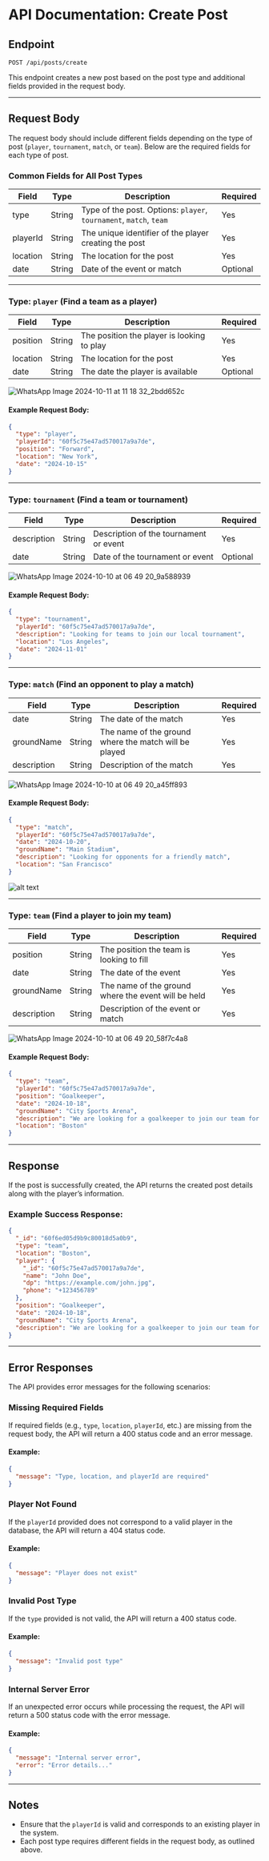 

# API Documentation: Create Post

## Endpoint
`POST /api/posts/create`

This endpoint creates a new post based on the post type and additional fields provided in the request body.

---

## Request Body

The request body should include different fields depending on the type of post (`player`, `tournament`, `match`, or `team`). Below are the required fields for each type of post.

### Common Fields for All Post Types

| Field     | Type   | Description                                     | Required |
|-----------|--------|-------------------------------------------------|----------|
| type      | String | Type of the post. Options: `player`, `tournament`, `match`, `team` | Yes      |
| playerId  | String | The unique identifier of the player creating the post | Yes      |
| location  | String | The location for the post                       | Yes      |
| date      | String | Date of the event or match                      | Optional |

---

### Type: `player` (Find a team as a player)

| Field     | Type   | Description                                     | Required |
|-----------|--------|-------------------------------------------------|----------|
| position  | String | The position the player is looking to play       | Yes      |
| location  | String | The location for the post                       | Yes      |
| date      | String | The date the player is available                | Optional |

![WhatsApp Image 2024-10-11 at 11 18 32_2bdd652c](https://github.com/user-attachments/assets/1495649a-9a4c-40fd-94e3-50bd7dacfaf5)


#### Example Request Body:
```json
{
  "type": "player",
  "playerId": "60f5c75e47ad570017a9a7de",
  "position": "Forward",
  "location": "New York",
  "date": "2024-10-15"
}
```

---

### Type: `tournament` (Find a team or tournament)

| Field       | Type   | Description                                     | Required |
|-------------|--------|-------------------------------------------------|----------|
| description | String | Description of the tournament or event          | Yes      |
| date        | String | Date of the tournament or event                 | Optional |

![WhatsApp Image 2024-10-10 at 06 49 20_9a588939](https://github.com/user-attachments/assets/4f5c4162-b033-45db-af1a-9b1295d395c5)


#### Example Request Body:
```json
{
  "type": "tournament",
  "playerId": "60f5c75e47ad570017a9a7de",
  "description": "Looking for teams to join our local tournament",
  "location": "Los Angeles",
  "date": "2024-11-01"
}
```

---

### Type: `match` (Find an opponent to play a match)

| Field       | Type   | Description                                     | Required |
|-------------|--------|-------------------------------------------------|----------|
| date        | String | The date of the match                           | Yes      |
| groundName  | String | The name of the ground where the match will be played | Yes      |
| description | String | Description of the match                        | Yes      |

![WhatsApp Image 2024-10-10 at 06 49 20_a45ff893](https://github.com/user-attachments/assets/570e275d-907a-4501-9916-969a8ffeb0f6)


#### Example Request Body:
```json
{
  "type": "match",
  "playerId": "60f5c75e47ad570017a9a7de",
  "date": "2024-10-20",
  "groundName": "Main Stadium",
  "description": "Looking for opponents for a friendly match",
  "location": "San Francisco"
}
```
![alt text](<WhatsApp Image 2024-10-10 at 06.49.20_959e2a88.jpg>)

---

### Type: `team` (Find a player to join my team)

| Field       | Type   | Description                                     | Required |
|-------------|--------|-------------------------------------------------|----------|
| position    | String | The position the team is looking to fill        | Yes      |
| date        | String | The date of the event                           | Yes      |
| groundName  | String | The name of the ground where the event will be held | Yes      |
| description | String | Description of the event or match               | Yes      |

![WhatsApp Image 2024-10-10 at 06 49 20_58f7c4a8](https://github.com/user-attachments/assets/76a48d27-555d-41dd-8649-68d98d14871f)


#### Example Request Body:
```json
{
  "type": "team",
  "playerId": "60f5c75e47ad570017a9a7de",
  "position": "Goalkeeper",
  "date": "2024-10-18",
  "groundName": "City Sports Arena",
  "description": "We are looking for a goalkeeper to join our team for a tournament",
  "location": "Boston"
}
```

---



## Response

If the post is successfully created, the API returns the created post details along with the player’s information.

### Example Success Response:
```json
{
  "_id": "60f6ed05d9b9c80018d5a0b9",
  "type": "team",
  "location": "Boston",
  "player": {
    "_id": "60f5c75e47ad570017a9a7de",
    "name": "John Doe",
    "dp": "https://example.com/john.jpg",
    "phone": "+123456789"
  },
  "position": "Goalkeeper",
  "date": "2024-10-18",
  "groundName": "City Sports Arena",
  "description": "We are looking for a goalkeeper to join our team for a tournament"
}
```

---

## Error Responses

The API provides error messages for the following scenarios:

### Missing Required Fields
If required fields (e.g., `type`, `location`, `playerId`, etc.) are missing from the request body, the API will return a 400 status code and an error message.

#### Example:
```json
{
  "message": "Type, location, and playerId are required"
}
```

### Player Not Found
If the `playerId` provided does not correspond to a valid player in the database, the API will return a 404 status code.

#### Example:
```json
{
  "message": "Player does not exist"
}
```

### Invalid Post Type
If the `type` provided is not valid, the API will return a 400 status code.

#### Example:
```json
{
  "message": "Invalid post type"
}
```

### Internal Server Error
If an unexpected error occurs while processing the request, the API will return a 500 status code with the error message.

#### Example:
```json
{
  "message": "Internal server error",
  "error": "Error details..."
}
```

---

## Notes

- Ensure that the `playerId` is valid and corresponds to an existing player in the system.
- Each post type requires different fields in the request body, as outlined above.
